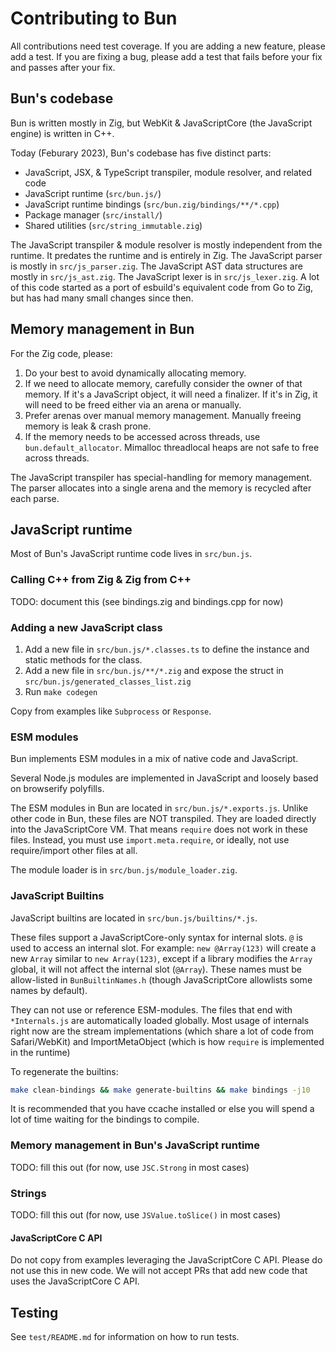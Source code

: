# Contributing to Bun

All contributions need test coverage. If you are adding a new feature, please add a test. If you are fixing a bug, please add a test that fails before your fix and passes after your fix.

## Bun's codebase

Bun is written mostly in Zig, but WebKit & JavaScriptCore (the JavaScript engine) is written in C++.

Today (Feburary 2023), Bun's codebase has five distinct parts:

- JavaScript, JSX, & TypeScript transpiler, module resolver, and related code
- JavaScript runtime (`src/bun.js/`)
- JavaScript runtime bindings (`src/bun.zig/bindings/**/*.cpp`)
- Package manager (`src/install/`)
- Shared utilities (`src/string_immutable.zig`)

The JavaScript transpiler & module resolver is mostly independent from the runtime. It predates the runtime and is entirely in Zig. The JavaScript parser is mostly in `src/js_parser.zig`. The JavaScript AST data structures are mostly in `src/js_ast.zig`. The JavaScript lexer is in `src/js_lexer.zig`. A lot of this code started as a port of esbuild's equivalent code from Go to Zig, but has had many small changes since then.

## Memory management in Bun

For the Zig code, please:

1. Do your best to avoid dynamically allocating memory.
2. If we need to allocate memory, carefully consider the owner of that memory. If it's a JavaScript object, it will need a finalizer. If it's in Zig, it will need to be freed either via an arena or manually.
3. Prefer arenas over manual memory management. Manually freeing memory is leak & crash prone.
4. If the memory needs to be accessed across threads, use `bun.default_allocator`. Mimalloc threadlocal heaps are not safe to free across threads.

The JavaScript transpiler has special-handling for memory management. The parser allocates into a single arena and the memory is recycled after each parse.

## JavaScript runtime

Most of Bun's JavaScript runtime code lives in `src/bun.js`.

### Calling C++ from Zig & Zig from C++

TODO: document this (see bindings.zig and bindings.cpp for now)

### Adding a new JavaScript class

1. Add a new file in `src/bun.js/*.classes.ts` to define the instance and static methods for the class.
2. Add a new file in `src/bun.js/**/*.zig` and expose the struct in `src/bun.js/generated_classes_list.zig`
3. Run `make codegen`

Copy from examples like `Subprocess` or `Response`.

### ESM modules

Bun implements ESM modules in a mix of native code and JavaScript.

Several Node.js modules are implemented in JavaScript and loosely based on browserify polyfills.

The ESM modules in Bun are located in `src/bun.js/*.exports.js`. Unlike other code in Bun, these files are NOT transpiled. They are loaded directly into the JavaScriptCore VM. That means `require` does not work in these files. Instead, you must use `import.meta.require`, or ideally, not use require/import other files at all.

The module loader is in `src/bun.js/module_loader.zig`.

### JavaScript Builtins

JavaScript builtins are located in `src/bun.js/builtins/*.js`.

These files support a JavaScriptCore-only syntax for internal slots. `@` is used to access an internal slot. For example: `new @Array(123)` will create a new `Array` similar to `new Array(123)`, except if a library modifies the `Array` global, it will not affect the internal slot (`@Array`). These names must be allow-listed in `BunBuiltinNames.h` (though JavaScriptCore allowlists some names by default).

They can not use or reference ESM-modules. The files that end with `*Internals.js` are automatically loaded globally. Most usage of internals right now are the stream implementations (which share a lot of code from Safari/WebKit) and ImportMetaObject (which is how `require` is implemented in the runtime)

To regenerate the builtins:

```sh
make clean-bindings && make generate-builtins && make bindings -j10
```

It is recommended that you have ccache installed or else you will spend a lot of time waiting for the bindings to compile.

### Memory management in Bun's JavaScript runtime

TODO: fill this out (for now, use `JSC.Strong` in most cases)

### Strings

TODO: fill this out (for now, use `JSValue.toSlice()` in most cases)

#### JavaScriptCore C API

Do not copy from examples leveraging the JavaScriptCore C API. Please do not use this in new code. We will not accept PRs that add new code that uses the JavaScriptCore C API.

## Testing

See `test/README.md` for information on how to run tests.
